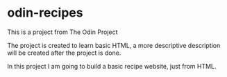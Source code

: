 # odin-recipes

This is a project from The Odin Project

The project is created to learn basic HTML, a more descriptive description will be created after the project is done. 

In this project I am going to build a basic recipe website, just from HTML.

